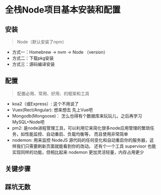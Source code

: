 # 全栈Node项目基本安装和配置
## 安装
> Node（默认安装了npm）
- 方式一：Homebrew -\> nvm -\> Node （version）
- 方式二：下载pkg安装
- 方式三：源码编译安装

## 配置
> 配置必用、常用、好用、的框架和工具 
- koa2（或Express）: 这个不用说了
- Vuex(Rect/Angular): 想来想去 先上Vue吧
- Mongodb(Mongoose)： 怎么也得有个数据库来玩玩儿，之后再学习MySQL+Node吧
- pm2: 是node进程管理工具，可以利用它来简化很多node应用管理的繁琐任务，如性能监控、自动重启、负载均衡等，
而且使用非常简单
- nodemon: 用来监控 NodeJS 源代码的任何变化和自动重启你的服务器，这样我们只需要刷新页面就能看到你的改动。
还有个一个工具 supervisor 也能实现同样的功能，但相比起来 nodemon 更加灵活轻量，内存占用更少

## 关键步骤



## 踩坑无数